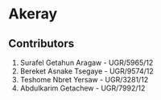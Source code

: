 # Akeray
## Contributors
1. Surafel Getahun Aragaw - UGR/5965/12
2. Bereket Asnake Tsegaye - UGR/9574/12
3. Teshome Nbret Yersaw - UGR/3281/12
4. Abdulkarim Getachew - UGR/7992/12

